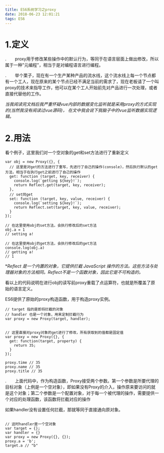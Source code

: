 ```yaml
---
title: ES6系统学习之proxy
date: 2018-06-23 12:01:21
tags: ES6
---
```

# 1.定义

.　　proxy用于修改某些操作中的默认行为，等同于在语言层面上做出修改，所以属于一种"元编程"，相当于是对编程语言进行编程。

.　　举个栗子，现在有一个生产某种产品的流水线，这个流水线上每一个节点都有一个工人，现在原来的某个节点已经不满足当前的需求了，现在老板请了一个叫proxy的技术来指导工作，他可以在某个工人开始前先对产品进行一次处理，或者直接代替他的工作。

*当我阅读完文档后我严重怀疑vue内部的数据变化监听就是采用proxy的方式实现的(当然我没有阅读过vue源码)， 在文中我会说下我脑子中的vue监听数据实现逻辑。*

# 2.用法
看个例子，这里我们对一个空对象的get和set方法进行了重新定义

```
var obj = new Proxy({}, {
  // 这里是对get的方法进行了重写，先进行了自己的操作(console)，然后执行默认的get方法，相当于在执行get之前进行了自己的操作
  get: function (target, key, receiver) {
    console.log(`getting ${key}!`);
    return Reflect.get(target, key, receiver);
  },
  // set同get
  set: function (target, key, value, receiver) {
    console.log(`setting ${key}!`);
    return Reflect.set(target, key, value, receiver);
  }
});

// 在这里使用obj的set方法，会执行修改后的set方法
obj.a = 1 
// setting a!

// 在这里使用obj的get方法，会执行修改后的get方法
console.log(obj.a)
// getting a!
// 1
```
**Reflect 是一个内置的对象，它提供拦截 JavaScript 操作的方法。这些方法与处理器对象的方法相同。Reflect不是一个函数对象，因此它是不可构造的。*

看以上的代码说明在进行obj的读写前proxy重载了点运算符，也就是所覆盖了原始的语言定义。

ES6提供了原始的proxy构造函数，用于构造proxy实例。
```
// target 指的是即将拦截的对象
// handler 也是一个对象，用来定制拦截行为
var proxy = new Proxy(target, handler);
```




```

// 这里直接对proxy对象的get进行了修改，所有获取到的值都是固定值
var proxy = new Proxy({}, {
  get: function(target, property) {
    return 35;
  }
});

proxy.time // 35
proxy.name // 35
proxy.title // 35
```
.　　上面代码中，作为构造函数，Proxy接受两个参数。第一个参数是所要代理的目标对象（上例是一个空对象），即如果没有Proxy的介入，操作原来要访问的就是这个对象；第二个参数是一个配置对象，对于每一个被代理的操作，需要提供一个对应的处理函数，该函数将拦截对应的操作



如果handler没有设置任何拦截，那就等同于直接通向原对象。

```

// 这时handler是一个空对象
var target = {};
var handler = {}
var proxy = new Proxy({}, {});
proxy.a = 'b';
target.a // "b"

```

